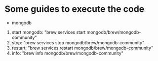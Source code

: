 # Some guides to execute the code

* mongodb
1. start mongodb: "brew services start mongodb/brew/mongodb-community"
2. stop: "brew services stop mongodb/brew/mongodb-community"
3. restart: "brew services restart mongodb/brew/mongodb-community"
4. info: "brew info mongodb/brew/mongodb-community"